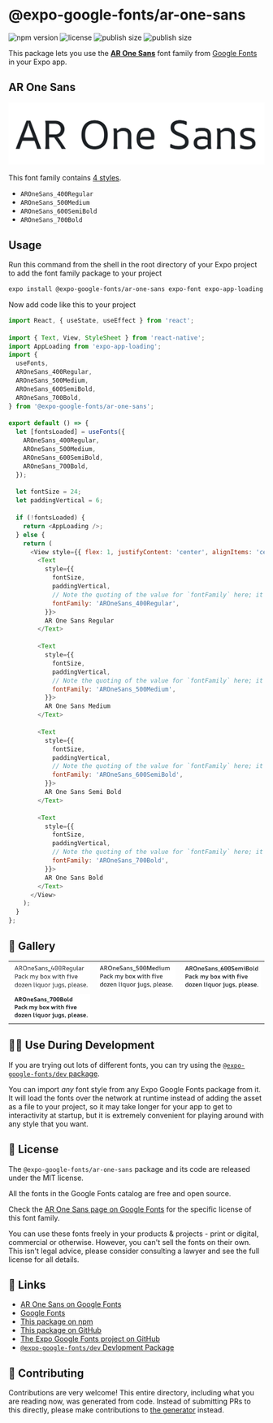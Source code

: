 # @expo-google-fonts/ar-one-sans

![npm version](https://flat.badgen.net/npm/v/@expo-google-fonts/ar-one-sans)
![license](https://flat.badgen.net/github/license/expo/google-fonts)
![publish size](https://flat.badgen.net/packagephobia/install/@expo-google-fonts/ar-one-sans)
![publish size](https://flat.badgen.net/packagephobia/publish/@expo-google-fonts/ar-one-sans)

This package lets you use the [**AR One Sans**](https://fonts.google.com/specimen/AR+One+Sans) font family from [Google Fonts](https://fonts.google.com/) in your Expo app.

## AR One Sans

![AR One Sans](./font-family.png)

This font family contains [4 styles](#-gallery).

- `AROneSans_400Regular`
- `AROneSans_500Medium`
- `AROneSans_600SemiBold`
- `AROneSans_700Bold`

## Usage

Run this command from the shell in the root directory of your Expo project to add the font family package to your project
```sh
expo install @expo-google-fonts/ar-one-sans expo-font expo-app-loading
```

Now add code like this to your project
```js
import React, { useState, useEffect } from 'react';

import { Text, View, StyleSheet } from 'react-native';
import AppLoading from 'expo-app-loading';
import {
  useFonts,
  AROneSans_400Regular,
  AROneSans_500Medium,
  AROneSans_600SemiBold,
  AROneSans_700Bold,
} from '@expo-google-fonts/ar-one-sans';

export default () => {
  let [fontsLoaded] = useFonts({
    AROneSans_400Regular,
    AROneSans_500Medium,
    AROneSans_600SemiBold,
    AROneSans_700Bold,
  });

  let fontSize = 24;
  let paddingVertical = 6;

  if (!fontsLoaded) {
    return <AppLoading />;
  } else {
    return (
      <View style={{ flex: 1, justifyContent: 'center', alignItems: 'center' }}>
        <Text
          style={{
            fontSize,
            paddingVertical,
            // Note the quoting of the value for `fontFamily` here; it expects a string!
            fontFamily: 'AROneSans_400Regular',
          }}>
          AR One Sans Regular
        </Text>

        <Text
          style={{
            fontSize,
            paddingVertical,
            // Note the quoting of the value for `fontFamily` here; it expects a string!
            fontFamily: 'AROneSans_500Medium',
          }}>
          AR One Sans Medium
        </Text>

        <Text
          style={{
            fontSize,
            paddingVertical,
            // Note the quoting of the value for `fontFamily` here; it expects a string!
            fontFamily: 'AROneSans_600SemiBold',
          }}>
          AR One Sans Semi Bold
        </Text>

        <Text
          style={{
            fontSize,
            paddingVertical,
            // Note the quoting of the value for `fontFamily` here; it expects a string!
            fontFamily: 'AROneSans_700Bold',
          }}>
          AR One Sans Bold
        </Text>
      </View>
    );
  }
};

```

## 🔡 Gallery


||||
|-|-|-|
|![AROneSans_400Regular](./AROneSans_400Regular.ttf.png)|![AROneSans_500Medium](./AROneSans_500Medium.ttf.png)|![AROneSans_600SemiBold](./AROneSans_600SemiBold.ttf.png)||
|![AROneSans_700Bold](./AROneSans_700Bold.ttf.png)||||


## 👩‍💻 Use During Development

If you are trying out lots of different fonts, you can try using the [`@expo-google-fonts/dev` package](https://github.com/expo/google-fonts/tree/master/font-packages/dev#readme).

You can import *any* font style from any Expo Google Fonts package from it. It will load the fonts
over the network at runtime instead of adding the asset as a file to your project, so it may take longer
for your app to get to interactivity at startup, but it is extremely convenient
for playing around with any style that you want.

## 📖 License

The `@expo-google-fonts/ar-one-sans` package and its code are released under the MIT license.

All the fonts in the Google Fonts catalog are free and open source.

Check the [AR One Sans page on Google Fonts](https://fonts.google.com/specimen/AR+One+Sans) for the specific license of this font family.

You can use these fonts freely in your products & projects - print or digital, commercial or otherwise. However, you can't sell the fonts on their own. This isn't legal advice, please consider consulting a lawyer and see the full license for all details.

## 🔗 Links

- [AR One Sans on Google Fonts](https://fonts.google.com/specimen/AR+One+Sans)
- [Google Fonts](https://fonts.google.com/)
- [This package on npm](https://www.npmjs.com/package/@expo-google-fonts/ar-one-sans)
- [This package on GitHub](https://github.com/expo/google-fonts/tree/master/font-packages/ar-one-sans)
- [The Expo Google Fonts project on GitHub](https://github.com/expo/google-fonts)
- [`@expo-google-fonts/dev` Devlopment Package](https://github.com/expo/google-fonts/tree/master/font-packages/dev)

## 🤝 Contributing

Contributions are very welcome! This entire directory, including what you are reading now, was generated from code. Instead of submitting PRs to this directly, please make contributions to [the generator](https://github.com/expo/google-fonts/tree/master/packages/generator) instead.
